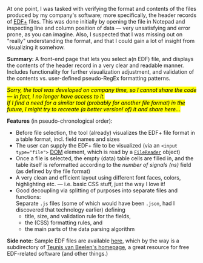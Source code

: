 <!--"motivation":" -->
At one point, I was tasked with verifying the format and contents of the files produced by my company's software; more specifically, the header records of [EDF+](https://www.edfplus.info/) files.
This was done initially by opening the file in Notepad and inspecting line and column position of data — very unsatisfying and error prone, as you can imagine. Also, I suspected that I was missing out on "really" understanding the format, and that I could gain a lot of insight from visualizing it somehow.  
  
**Summary:** A front-end page that lets you select a(n EDF) file, and displays the contents of the header record in a very clear and readable manner. Includes functionality for further visualization adjustment, and validation of the contents vs. user-defined pseudo-RegEx formatting patterns.

<mark>_Sorry, the tool was developed on company time, so I cannot share the code<mark> — in fact, I no longer have access to it.  
If I find a need for a similar tool (probably for another file format) in the future, I might try to recreate (a better version! of) it and share here..._

**Features** (in pseudo-chronological order):
- Before file selection, the tool (already) visualizes the EDF+ file format in a table format, incl. field names and sizes
- The user can supply the EDF+ file to be visualized 
(via an `<input type="file">` [DOM](https://en.wikipedia.org/wiki/Document_Object_Model) element, which is read by a [`FileReader`](https://developer.mozilla.org/en-US/docs/Web/API/FileReader) object)
- Once a file is selected, the empty (data) table cells are filled in, and the table itself is reformatted according to the _number of signals (ns)_ field (as defined by the file format)
- A very clean and efficient layout using different font faces, colors, highlighting etc. — i.e. basic CSS stuff, just the way I love it!
- Good decoupling via splitting of purposes into separate files and functions:  
  Separate `.js` files (some of which would have been `.json`, had I discovered that technology earlier) defining
  - title, size, and validation rule for the fields, <!-- stored in 2 files: globalFields and localFields --> 
  - the (CSS) formatting rules, and
  - the main parts of the data parsing algorithm

**Side note:** Sample EDF files are available [here](https://www.teuniz.net/edf_bdf_testfiles/index.html), which by the way is a subdirectory of [Teunis van Beelen\'s homepage](https://www.teuniz.net), a great resource for free EDF-related software (and other things.)

<!-- ToDo: Finish this

 **Learnings:**  
 It took me quite an effort to make it possible for the user to provide the input (EDF) file. In the end, I found a fairly concise solution that seemed to be consensual across different web fora... even so, I had a hard time understanding the code - and honestly, looking at that part of the code now still annoys me.
 I have since come to understand that unlike all the JS code I had written up until that point - which was synchronous and procedural, what I was trying to do here was [asynchronous](https://en.wikipedia.org/wiki/Asynchrony_(computer_programming))* functionality, which was a step up in complexity - and also required a very different syntax.

 *) I've later noticed that this COULD probably done more simple via event handlers, although this would be subject to and therefore sub-optimal:

 ...Furthermore, this was an exercise in how to obtain a very compact and info-ful layout
 ...very proud of separation into several smaller files (Separation of Concerns)...

 -->